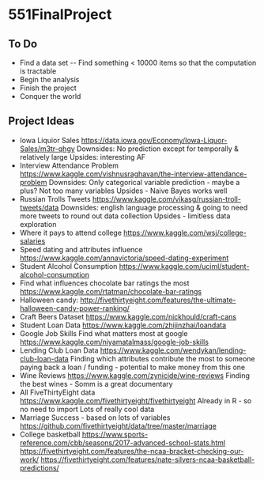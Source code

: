 # 551FinalProject

## To Do
- Find a data set
-- Find something < 10000 items so that the computation is tractable
- Begin the analysis
- Finish the project
- Conquer the world

## Project Ideas
- Iowa Liquior Sales
https://data.iowa.gov/Economy/Iowa-Liquor-Sales/m3tr-qhgy
Downsides: No prediction except for temporally & relatively large
Upsides: interesting AF
- Interview Attendance Problem
https://www.kaggle.com/vishnusraghavan/the-interview-attendance-problem
Downsides: Only categorical variable prediction - maybe a plus? Not too many variables
Upsides - Naive Bayes works well
- Russian Trolls Tweets
https://www.kaggle.com/vikasg/russian-troll-tweets/data
Downsides: english language processing & going to need more tweets to round out data collection
Upsides - limitless data exploration
- Where it pays to attend college
https://www.kaggle.com/wsj/college-salaries
- Speed dating and attributes influence
https://www.kaggle.com/annavictoria/speed-dating-experiment
- Student Alcohol Consumption
https://www.kaggle.com/uciml/student-alcohol-consumption
- Find what influences chocolate bar ratings the most
https://www.kaggle.com/rtatman/chocolate-bar-ratings
- Halloween candy:
http://fivethirtyeight.com/features/the-ultimate-halloween-candy-power-ranking/
- Craft Beers Dataset
https://www.kaggle.com/nickhould/craft-cans
- Student Loan Data
https://www.kaggle.com/zhijinzhai/loandata
- Google Job Skills Find what matters most at google
https://www.kaggle.com/niyamatalmass/google-job-skills
- Lending Club Loan Data
https://www.kaggle.com/wendykan/lending-club-loan-data
Finding which attributes contribute the most to someone paying back a loan / funding - potential to make money from this one
- Wine Reviews
https://www.kaggle.com/zynicide/wine-reviews
Finding the best wines - Somm is a great documentary
- All FiveThirtyEight data
https://www.kaggle.com/fivethirtyeight/fivethirtyeight
Already in R - so no need to import 
Lots of really cool data
- Marriage Success - based on lots of variables
https://github.com/fivethirtyeight/data/tree/master/marriage
- College basketball
https://www.sports-reference.com/cbb/seasons/2017-advanced-school-stats.html
https://fivethirtyeight.com/features/the-ncaa-bracket-checking-our-work/ 
https://fivethirtyeight.com/features/nate-silvers-ncaa-basketball-predictions/ 

